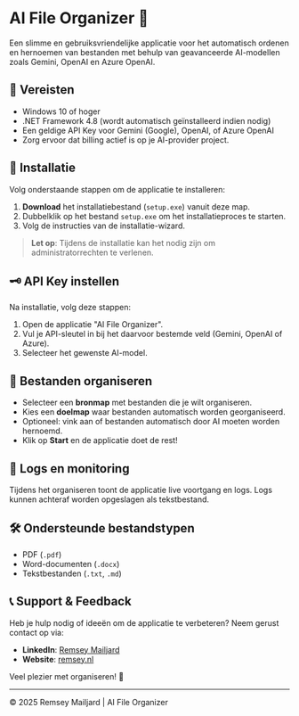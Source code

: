 
# AI File Organizer 🚀

Een slimme en gebruiksvriendelijke applicatie voor het automatisch ordenen en hernoemen van bestanden met behulp van geavanceerde AI-modellen zoals Gemini, OpenAI en Azure OpenAI.

## 📌 Vereisten

- Windows 10 of hoger
- .NET Framework 4.8 (wordt automatisch geïnstalleerd indien nodig)
- Een geldige API Key voor Gemini (Google), OpenAI, of Azure OpenAI
- Zorg ervoor dat billing actief is op je AI-provider project.

## 🚀 Installatie

Volg onderstaande stappen om de applicatie te installeren:

1. **Download** het installatiebestand (`setup.exe`) vanuit deze map.
2. Dubbelklik op het bestand `setup.exe` om het installatieproces te starten.
3. Volg de instructies van de installatie-wizard.

> **Let op**: Tijdens de installatie kan het nodig zijn om administratorrechten te verlenen.

## 🗝️ API Key instellen

Na installatie, volg deze stappen:

1. Open de applicatie "AI File Organizer".
2. Vul je API-sleutel in bij het daarvoor bestemde veld (Gemini, OpenAI of Azure).
3. Selecteer het gewenste AI-model.

## 📁 Bestanden organiseren

- Selecteer een **bronmap** met bestanden die je wilt organiseren.
- Kies een **doelmap** waar bestanden automatisch worden georganiseerd.
- Optioneel: vink aan of bestanden automatisch door AI moeten worden hernoemd.
- Klik op **Start** en de applicatie doet de rest!

## 📑 Logs en monitoring

Tijdens het organiseren toont de applicatie live voortgang en logs. Logs kunnen achteraf worden opgeslagen als tekstbestand.

## 🛠️ Ondersteunde bestandstypen

- PDF (`.pdf`)
- Word-documenten (`.docx`)
- Tekstbestanden (`.txt`, `.md`)

## 📞 Support & Feedback

Heb je hulp nodig of ideeën om de applicatie te verbeteren? Neem gerust contact op via:

- **LinkedIn**: [Remsey Mailjard](https://www.linkedin.com/in/remseymailjard/)
- **Website**: [remsey.nl](https://www.remsey.nl)

Veel plezier met organiseren! 🎉

---

© 2025 Remsey Mailjard | AI File Organizer
